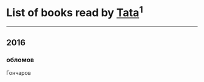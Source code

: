 # List of books read by [Tata](https://plus.google.com/117259578808269091662)<sup>1</sup>
---

## 2016

### обломов
Гончаров



